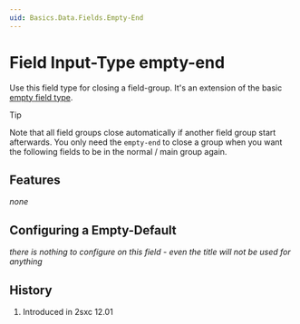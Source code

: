 ```yaml
---
uid: Basics.Data.Fields.Empty-End
---
```

# Field Input-Type **empty-end**

Use this field type for closing a field-group. 
It's an extension of the basic [empty field type](xref:Basics.Data.Fields.Empty).

> [!TIP]
> Note that all field groups close automatically if another field group start afterwards. You only need the `empty-end` to close a group when you want the following fields to be in the normal / main group again. 

## Features 

_none_

## Configuring a Empty-Default

_there is nothing to configure on this field - even the title will not be used for anything_

## History

1. Introduced in 2sxc 12.01